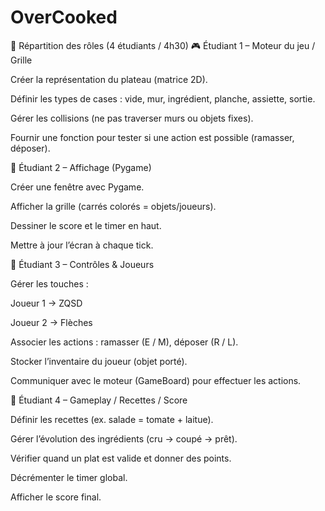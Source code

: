 # OverCooked

🚀 Répartition des rôles (4 étudiants / 4h30)
🎮 Étudiant 1 – Moteur du jeu / Grille

Créer la représentation du plateau (matrice 2D).

Définir les types de cases : vide, mur, ingrédient, planche, assiette, sortie.

Gérer les collisions (ne pas traverser murs ou objets fixes).

Fournir une fonction pour tester si une action est possible (ramasser, déposer).

🎨 Étudiant 2 – Affichage (Pygame)

Créer une fenêtre avec Pygame.

Afficher la grille (carrés colorés = objets/joueurs).

Dessiner le score et le timer en haut.

Mettre à jour l’écran à chaque tick.

🎹 Étudiant 3 – Contrôles & Joueurs

Gérer les touches :

Joueur 1 → ZQSD

Joueur 2 → Flèches

Associer les actions : ramasser (E / M), déposer (R / L).

Stocker l’inventaire du joueur (objet porté).

Communiquer avec le moteur (GameBoard) pour effectuer les actions.

🍅 Étudiant 4 – Gameplay / Recettes / Score

Définir les recettes (ex. salade = tomate + laitue).

Gérer l’évolution des ingrédients (cru → coupé → prêt).

Vérifier quand un plat est valide et donner des points.

Décrémenter le timer global.

Afficher le score final.

